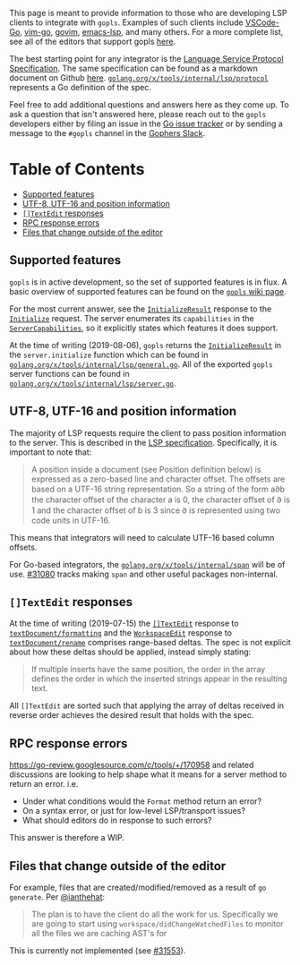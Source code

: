This page is meant to provide information to those who are developing LSP clients to integrate with `gopls`. Examples of such clients include [VSCode-Go](https://github.com/microsoft/vscode-go), [vim-go](https://github.com/fatih/vim-go), [govim](https://github.com/myitcv/govim), [emacs-lsp](https://github.com/emacs-lsp/lsp-mode), and many others. For a more complete list, see all of the editors that support gopls [here](https://github.com/golang/go/wiki/gopls#installation).

The best starting point for any integrator is the [Language Service Protocol Specification](https://microsoft.github.io/language-server-protocol/specification). The same specification can be found as a markdown document on Github [here](https://github.com/Microsoft/language-server-protocol/blob/gh-pages/specification.md).
[`golang.org/x/tools/internal/lsp/protocol`](https://godoc.org/golang.org/x/tools/internal/lsp/protocol) represents a Go definition of the spec.

Feel free to add additional questions and answers here as they come up. To ask a question that isn't answered here, please reach out to the `gopls` developers either by filing an issue in the [Go issue tracker](https://github.com/golang/go/issues) or by sending a message to the `#gopls` channel in the [Gophers Slack](https://invite.slack.golangbridge.org/). 

# Table of Contents  
* [Supported features](#supported-features)
* [UTF-8, UTF-16 and position information](#utf-8-utf-16-and-position-information)
* [`[]TextEdit` responses](#textedit-responses)
* [RPC response errors](#rpc-response-errors)
* [Files that change outside of the editor](#files-that-change-outside-of-the-editor)

## Supported features

`gopls` is in active development, so the set of supported features is in flux. A basic overview of supported features can be found on the [`gopls` wiki page](https://github.com/golang/go/wiki/gopls#status).

For the most current answer, see the [`InitializeResult`](https://godoc.org/golang.org/x/tools/internal/lsp/protocol#InitializeResult) response to the [`Initialize`](https://microsoft.github.io/language-server-protocol/specification#initialize) request. The server enumerates its `capabilities` in the [`ServerCapabilities`](https://godoc.org/golang.org/x/tools/internal/lsp/protocol#ServerCapabilities), so it explicitly states which features it does support.

At the time of writing (2019-08-06), `gopls` returns the [`InitializeResult`](https://godoc.org/golang.org/x/tools/internal/lsp/protocol#InitializeResult) in the `server.initialize` function which can be found in [`golang.org/x/tools/internal/lsp/general.go`](https://github.com/golang/tools/blob/master/internal/lsp/general.go). All of the exported `gopls` server functions can be found in [`golang.org/x/tools/internal/lsp/server.go`](https://github.com/golang/tools/blob/master/internal/lsp/server.go).

## UTF-8, UTF-16 and position information

The majority of LSP requests require the client to pass position information to the server. This is described in the [LSP specification](https://github.com/Microsoft/language-server-protocol/blob/gh-pages/specification.md#text-documents). Specifically, it is important to note that:

> A position inside a document (see Position definition below) is expressed as a zero-based line and character offset. The offsets are based on a UTF-16 string representation. So a string of the form a𐐀b the character offset of the character a is 0, the character offset of 𐐀 is 1 and the character offset of b is 3 since 𐐀 is represented using two code units in UTF-16.  

This means that integrators will need to calculate UTF-16 based column offsets.

For Go-based integrators, the [`golang.org/x/tools/internal/span`](https://godoc.org/golang.org/x/tools/internal/span#NewPoint) will be of use. 
[#31080](https://github.com/golang/go/issues/31080) tracks making `span` and other useful packages non-internal.
 
## `[]TextEdit` responses

At the time of writing (2019-07-15) the [`[]TextEdit`](https://github.com/Microsoft/language-server-protocol/blob/gh-pages/specification.md#textedit) response to [`textDocument/formatting`](https://github.com/Microsoft/language-server-protocol/blob/gh-pages/specification.md#document-formatting-request--leftwards_arrow_with_hook) and the [`WorkspaceEdit`](https://github.com/Microsoft/language-server-protocol/blob/gh-pages/specification.md#workspaceedit) response to [`textDocument/rename`](https://github.com/Microsoft/language-server-protocol/blob/gh-pages/specification.md#textDocument_rename) comprises range-based deltas. The spec is not explicit about how these deltas should be applied, instead simply stating:

> If multiple inserts have the same position, the order in the array defines the order in which the inserted strings appear in the resulting text.

All `[]TextEdit` are sorted such that applying the array of deltas received in reverse order achieves the desired result that holds with the spec.

## RPC response errors

https://go-review.googlesource.com/c/tools/+/170958 and related discussions are looking to help shape what it means for a server method to return an error. i.e. 

* Under what conditions would the `Format` method return an error? 
* On a syntax error, or just for low-level LSP/transport issues? 
* What should editors do in response to such errors?

This answer is therefore a WIP.

## Files that change outside of the editor

For example, files that are created/modified/removed as a result of `go generate`. Per [@ianthehat](https://github.com/ianthehat):

> The plan is to have the client do all the work for us. Specifically we are going to start using `workspace/didChangeWatchedFiles` to monitor all the files we are caching AST's for

This is currently not implemented (see [#31553](https://github.com/golang/go/issues/31553)).